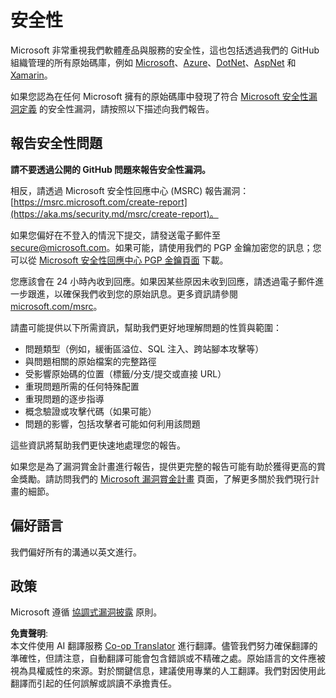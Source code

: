<!--
CO_OP_TRANSLATOR_METADATA:
{
  "original_hash": "0f93a8c33466486d1e7a0837ca8672ec",
  "translation_date": "2025-03-28T14:05:10+00:00",
  "source_file": "SECURITY.md",
  "language_code": "tw"
}
-->
# 安全性

Microsoft 非常重視我們軟體產品與服務的安全性，這也包括透過我們的 GitHub 組織管理的所有原始碼庫，例如 [Microsoft](https://github.com/Microsoft)、[Azure](https://github.com/Azure)、[DotNet](https://github.com/dotnet)、[AspNet](https://github.com/aspnet) 和 [Xamarin](https://github.com/xamarin)。

如果您認為在任何 Microsoft 擁有的原始碼庫中發現了符合 [Microsoft 安全性漏洞定義](https://aka.ms/security.md/definition) 的安全性漏洞，請按照以下描述向我們報告。

## 報告安全性問題

**請不要透過公開的 GitHub 問題來報告安全性漏洞。**

相反，請透過 Microsoft 安全性回應中心 (MSRC) 報告漏洞：[https://msrc.microsoft.com/create-report](https://aka.ms/security.md/msrc/create-report)。

如果您偏好在不登入的情況下提交，請發送電子郵件至 [secure@microsoft.com](mailto:secure@microsoft.com)。如果可能，請使用我們的 PGP 金鑰加密您的訊息；您可以從 [Microsoft 安全性回應中心 PGP 金鑰頁面](https://aka.ms/security.md/msrc/pgp) 下載。

您應該會在 24 小時內收到回應。如果因某些原因未收到回應，請透過電子郵件進一步跟進，以確保我們收到您的原始訊息。更多資訊請參閱 [microsoft.com/msrc](https://www.microsoft.com/msrc)。

請盡可能提供以下所需資訊，幫助我們更好地理解問題的性質與範圍：

* 問題類型（例如，緩衝區溢位、SQL 注入、跨站腳本攻擊等）
* 與問題相關的原始檔案的完整路徑
* 受影響原始碼的位置（標籤/分支/提交或直接 URL）
* 重現問題所需的任何特殊配置
* 重現問題的逐步指導
* 概念驗證或攻擊代碼（如果可能）
* 問題的影響，包括攻擊者可能如何利用該問題

這些資訊將幫助我們更快速地處理您的報告。

如果您是為了漏洞賞金計畫進行報告，提供更完整的報告可能有助於獲得更高的賞金獎勵。請訪問我們的 [Microsoft 漏洞賞金計畫](https://aka.ms/security.md/msrc/bounty) 頁面，了解更多關於我們現行計畫的細節。

## 偏好語言

我們偏好所有的溝通以英文進行。

## 政策

Microsoft 遵循 [協調式漏洞披露](https://aka.ms/security.md/cvd) 原則。

**免責聲明**:  
本文件使用 AI 翻譯服務 [Co-op Translator](https://github.com/Azure/co-op-translator) 進行翻譯。儘管我們努力確保翻譯的準確性，但請注意，自動翻譯可能會包含錯誤或不精確之處。原始語言的文件應被視為具權威性的來源。對於關鍵信息，建議使用專業的人工翻譯。我們對因使用此翻譯而引起的任何誤解或誤讀不承擔責任。